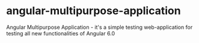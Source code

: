 # angular-multipurpose-application
Angular Multipurpose Application - it's a simple testing web-application for testing all new functionalities of Angular 6.0 
